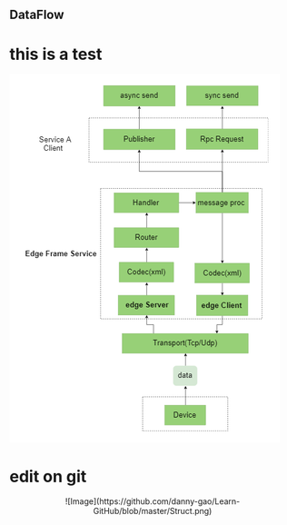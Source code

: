 ## DataFlow

# this is a test 

![Image](https://github.com/danny-gao/Learn-GitHub/blob/master/data%20flow.png)


# edit on git


<div align=center>  ![Image](https://github.com/danny-gao/Learn-GitHub/blob/master/Struct.png)
